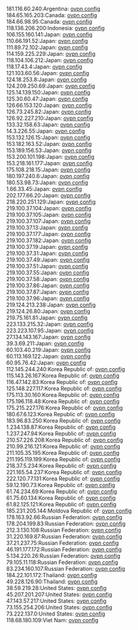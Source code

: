 181.116.60.240:Argentina: [ovpn config](vpn/181_116_60_240.ovpn)  
184.65.165.203:Canada: [ovpn config](vpn/184_65_165_203.ovpn)  
184.66.98.95:Canada: [ovpn config](vpn/184_66_98_95.ovpn)  
118.136.206.200:Indonesia: [ovpn config](vpn/118_136_206_200.ovpn)  
106.155.160.141:Japan: [ovpn config](vpn/106_155_160_141.ovpn)  
110.66.191.52:Japan: [ovpn config](vpn/110_66_191_52.ovpn)  
111.89.72.102:Japan: [ovpn config](vpn/111_89_72_102.ovpn)  
114.159.225.229:Japan: [ovpn config](vpn/114_159_225_229.ovpn)  
118.104.106.212:Japan: [ovpn config](vpn/118_104_106_212.ovpn)  
118.17.43.4:Japan: [ovpn config](vpn/118_17_43_4.ovpn)  
121.103.60.56:Japan: [ovpn config](vpn/121_103_60_56.ovpn)  
124.18.253.8:Japan: [ovpn config](vpn/124_18_253_8.ovpn)  
124.209.250.69:Japan: [ovpn config](vpn/124_209_250_69.ovpn)  
125.14.139.150:Japan: [ovpn config](vpn/125_14_139_150.ovpn)  
125.30.60.47:Japan: [ovpn config](vpn/125_30_60_47.ovpn)  
126.66.153.120:Japan: [ovpn config](vpn/126_66_153_120.ovpn)  
126.73.245.82:Japan: [ovpn config](vpn/126_73_245_82.ovpn)  
126.92.227.210:Japan: [ovpn config](vpn/126_92_227_210.ovpn)  
133.32.158.63:Japan: [ovpn config](vpn/133_32_158_63.ovpn)  
14.3.226.55:Japan: [ovpn config](vpn/14_3_226_55.ovpn)  
153.132.126.15:Japan: [ovpn config](vpn/153_132_126_15.ovpn)  
153.182.163.52:Japan: [ovpn config](vpn/153_182_163_52.ovpn)  
153.189.156.53:Japan: [ovpn config](vpn/153_189_156_53.ovpn)  
153.200.101.198:Japan: [ovpn config](vpn/153_200_101_198.ovpn)  
153.218.161.177:Japan: [ovpn config](vpn/153_218_161_177.ovpn)  
175.108.218.15:Japan: [ovpn config](vpn/175_108_218_15.ovpn)  
180.197.240.6:Japan: [ovpn config](vpn/180_197_240_6.ovpn)  
180.53.98.73:Japan: [ovpn config](vpn/180_53_98_73.ovpn)  
1.66.33.45:Japan: [ovpn config](vpn/1_66_33_45.ovpn)  
202.177.66.20:Japan: [ovpn config](vpn/202_177_66_20.ovpn)  
218.220.251.129:Japan: [ovpn config](vpn/218_220_251_129.ovpn)  
219.100.37.104:Japan: [ovpn config](vpn/219_100_37_104.ovpn)  
219.100.37.105:Japan: [ovpn config](vpn/219_100_37_105.ovpn)  
219.100.37.107:Japan: [ovpn config](vpn/219_100_37_107.ovpn)  
219.100.37.13:Japan: [ovpn config](vpn/219_100_37_13.ovpn)  
219.100.37.177:Japan: [ovpn config](vpn/219_100_37_177.ovpn)  
219.100.37.182:Japan: [ovpn config](vpn/219_100_37_182.ovpn)  
219.100.37.19:Japan: [ovpn config](vpn/219_100_37_19.ovpn)  
219.100.37.31:Japan: [ovpn config](vpn/219_100_37_31.ovpn)  
219.100.37.49:Japan: [ovpn config](vpn/219_100_37_49.ovpn)  
219.100.37.51:Japan: [ovpn config](vpn/219_100_37_51.ovpn)  
219.100.37.55:Japan: [ovpn config](vpn/219_100_37_55.ovpn)  
219.100.37.58:Japan: [ovpn config](vpn/219_100_37_58.ovpn)  
219.100.37.86:Japan: [ovpn config](vpn/219_100_37_86.ovpn)  
219.100.37.87:Japan: [ovpn config](vpn/219_100_37_87.ovpn)  
219.100.37.96:Japan: [ovpn config](vpn/219_100_37_96.ovpn)  
219.124.213.238:Japan: [ovpn config](vpn/219_124_213_238.ovpn)  
219.124.26.80:Japan: [ovpn config](vpn/219_124_26_80.ovpn)  
219.75.161.81:Japan: [ovpn config](vpn/219_75_161_81.ovpn)  
223.133.215.32:Japan: [ovpn config](vpn/223_133_215_32.ovpn)  
223.223.107.95:Japan: [ovpn config](vpn/223_223_107_95.ovpn)  
27.134.143.167:Japan: [ovpn config](vpn/27_134_143_167.ovpn)  
39.3.69.211:Japan: [ovpn config](vpn/39_3_69_211.ovpn)  
60.103.40.219:Japan: [ovpn config](vpn/60_103_40_219.ovpn)  
60.113.169.122:Japan: [ovpn config](vpn/60_113_169_122.ovpn)  
60.95.76.42:Japan: [ovpn config](vpn/60_95_76_42.ovpn)  
112.145.244.240:Korea Republic of: [ovpn config](vpn/112_145_244_240.ovpn)  
115.143.26.167:Korea Republic of: [ovpn config](vpn/115_143_26_167.ovpn)  
116.47.142.83:Korea Republic of: [ovpn config](vpn/116_47_142_83.ovpn)  
125.148.227.117:Korea Republic of: [ovpn config](vpn/125_148_227_117.ovpn)  
175.113.30.160:Korea Republic of: [ovpn config](vpn/175_113_30_160.ovpn)  
175.196.118.48:Korea Republic of: [ovpn config](vpn/175_196_118_48.ovpn)  
175.215.227.176:Korea Republic of: [ovpn config](vpn/175_215_227_176.ovpn)  
180.67.6.123:Korea Republic of: [ovpn config](vpn/180_67_6_123.ovpn)  
183.96.83.250:Korea Republic of: [ovpn config](vpn/183_96_83_250.ovpn)  
1.234.138.87:Korea Republic of: [ovpn config](vpn/1_234_138_87.ovpn)  
1.237.247.94:Korea Republic of: [ovpn config](vpn/1_237_247_94.ovpn)  
210.57.226.208:Korea Republic of: [ovpn config](vpn/210_57_226_208.ovpn)  
210.99.216.121:Korea Republic of: [ovpn config](vpn/210_99_216_121.ovpn)  
211.105.35.195:Korea Republic of: [ovpn config](vpn/211_105_35_195.ovpn)  
211.195.119.199:Korea Republic of: [ovpn config](vpn/211_195_119_199.ovpn)  
218.37.5.234:Korea Republic of: [ovpn config](vpn/218_37_5_234.ovpn)  
221.165.54.237:Korea Republic of: [ovpn config](vpn/221_165_54_237.ovpn)  
222.120.77.131:Korea Republic of: [ovpn config](vpn/222_120_77_131.ovpn)  
59.12.190.73:Korea Republic of: [ovpn config](vpn/59_12_190_73.ovpn)  
61.74.234.69:Korea Republic of: [ovpn config](vpn/61_74_234_69.ovpn)  
61.75.60.134:Korea Republic of: [ovpn config](vpn/61_75_60_134.ovpn)  
61.82.125.121:Korea Republic of: [ovpn config](vpn/61_82_125_121.ovpn)  
185.231.205.144:Moldova Republic of: [ovpn config](vpn/185_231_205_144.ovpn)  
178.163.92.66:Russian Federation: [ovpn config](vpn/178_163_92_66.ovpn)  
178.204.199.83:Russian Federation: [ovpn config](vpn/178_204_199_83.ovpn)  
212.3.130.108:Russian Federation: [ovpn config](vpn/212_3_130_108.ovpn)  
31.220.169.87:Russian Federation: [ovpn config](vpn/31_220_169_87.ovpn)  
37.21.237.75:Russian Federation: [ovpn config](vpn/37_21_237_75.ovpn)  
46.191.177.172:Russian Federation: [ovpn config](vpn/46_191_177_172.ovpn)  
5.134.220.26:Russian Federation: [ovpn config](vpn/5_134_220_26.ovpn)  
79.105.11.118:Russian Federation: [ovpn config](vpn/79_105_11_118.ovpn)  
83.234.160.107:Russian Federation: [ovpn config](vpn/83_234_160_107.ovpn)  
184.22.101.172:Thailand: [ovpn config](vpn/184_22_101_172.ovpn)  
49.228.126.90:Thailand: [ovpn config](vpn/49_228_126_90.ovpn)  
38.59.219.28:United States: [ovpn config](vpn/38_59_219_28.ovpn)  
45.207.201.207:United States: [ovpn config](vpn/45_207_201_207.ovpn)  
47.143.57.217:United States: [ovpn config](vpn/47_143_57_217.ovpn)  
73.155.254.206:United States: [ovpn config](vpn/73_155_254_206.ovpn)  
73.222.137.0:United States: [ovpn config](vpn/73_222_137_0.ovpn)  
118.68.180.109:Viet Nam: [ovpn config](vpn/118_68_180_109.ovpn)  
